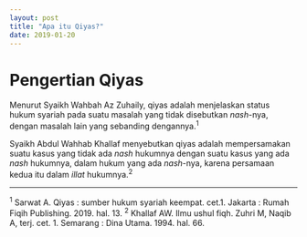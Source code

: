 ```yaml
---
layout: post
title: "Apa itu Qiyas?"
date: 2019-01-20
---
```

# Pengertian Qiyas
Menurut Syaikh Wahbah Az Zuhaily, qiyas adalah menjelaskan status hukum syariah pada suatu masalah yang tidak disebutkan _nash_-nya, dengan masalah lain yang sebanding dengannya.<sup>1</sup>

Syaikh Abdul Wahhab Khallaf menyebutkan qiyas adalah mempersamakan suatu kasus yang tidak ada _nash_ hukumnya dengan suatu kasus yang ada _nash_ hukumnya, dalam hukum yang ada _nash_-nya, karena persamaan kedua itu dalam _illat_ hukumnya.<sup>2</sup>


-------
<sup>1</sup> Sarwat A. Qiyas : sumber hukum syariah keempat. cet.1. Jakarta : Rumah Fiqih Publishing. 2019. hal. 13.
<sup>2</sup> Khallaf AW. Ilmu ushul fiqh. Zuhri M, Naqib A, terj. cet. 1. Semarang : Dina Utama. 1994. hal. 66.   
